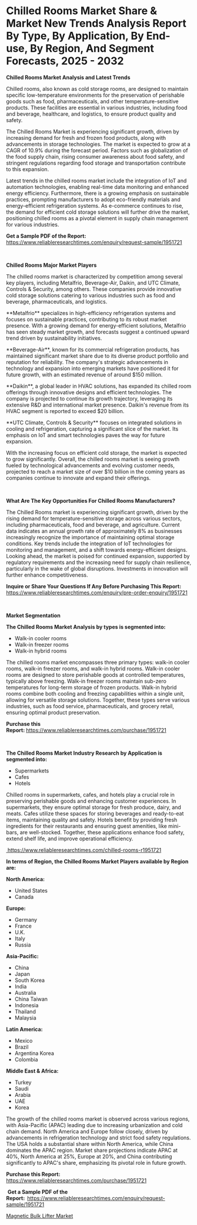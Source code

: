 <p><h1>Chilled Rooms Market Share & Market New Trends Analysis Report By Type, By Application, By End-use, By Region, And Segment Forecasts, 2025 - 2032</h1></p><p><strong>Chilled Rooms Market Analysis and Latest Trends</strong></p>
<p><p>Chilled rooms, also known as cold storage rooms, are designed to maintain specific low-temperature environments for the preservation of perishable goods such as food, pharmaceuticals, and other temperature-sensitive products. These facilities are essential in various industries, including food and beverage, healthcare, and logistics, to ensure product quality and safety.</p><p>The Chilled Rooms Market is experiencing significant growth, driven by increasing demand for fresh and frozen food products, along with advancements in storage technologies. The market is expected to grow at a CAGR of 10.9% during the forecast period. Factors such as globalization of the food supply chain, rising consumer awareness about food safety, and stringent regulations regarding food storage and transportation contribute to this expansion.</p><p>Latest trends in the chilled rooms market include the integration of IoT and automation technologies, enabling real-time data monitoring and enhanced energy efficiency. Furthermore, there is a growing emphasis on sustainable practices, prompting manufacturers to adopt eco-friendly materials and energy-efficient refrigeration systems. As e-commerce continues to rise, the demand for efficient cold storage solutions will further drive the market, positioning chilled rooms as a pivotal element in supply chain management for various industries.</p></p>
<p><strong>Get a Sample PDF of the Report:&nbsp;</strong> <a href="https://www.reliableresearchtimes.com/enquiry/request-sample/1951721?utm_campaign=2391&utm_medium=2&utm_source=Github&utm_content=ia&utm_term=17022025&utm_id=chilled-rooms">https://www.reliableresearchtimes.com/enquiry/request-sample/1951721</a></p>
<p>&nbsp;</p>
<p><strong>Chilled Rooms Major Market Players</strong></p>
<p><p>The chilled rooms market is characterized by competition among several key players, including Metalfrio, Beverage-Air, Daikin, and UTC Climate, Controls & Security, among others. These companies provide innovative cold storage solutions catering to various industries such as food and beverage, pharmaceuticals, and logistics.</p><p>**Metalfrio** specializes in high-efficiency refrigeration systems and focuses on sustainable practices, contributing to its robust market presence. With a growing demand for energy-efficient solutions, Metalfrio has seen steady market growth, and forecasts suggest a continued upward trend driven by sustainability initiatives.</p><p>**Beverage-Air**, known for its commercial refrigeration products, has maintained significant market share due to its diverse product portfolio and reputation for reliability. The company's strategic advancements in technology and expansion into emerging markets have positioned it for future growth, with an estimated revenue of around $150 million.</p><p>**Daikin**, a global leader in HVAC solutions, has expanded its chilled room offerings through innovative designs and efficient technologies. The company is projected to continue its growth trajectory, leveraging its extensive R&D and international market presence. Daikin's revenue from its HVAC segment is reported to exceed $20 billion.</p><p>**UTC Climate, Controls & Security** focuses on integrated solutions in cooling and refrigeration, capturing a significant slice of the market. Its emphasis on IoT and smart technologies paves the way for future expansion.</p><p>With the increasing focus on efficient cold storage, the market is expected to grow significantly. Overall, the chilled rooms market is seeing growth fueled by technological advancements and evolving customer needs, projected to reach a market size of over $10 billion in the coming years as companies continue to innovate and expand their offerings.</p></p>
<p>&nbsp;</p>
<p><strong>What Are The Key Opportunities For Chilled Rooms Manufacturers?</strong></p>
<p><p>The Chilled Rooms market is experiencing significant growth, driven by the rising demand for temperature-sensitive storage across various sectors, including pharmaceuticals, food and beverage, and agriculture. Current data indicates an annual growth rate of approximately 8% as businesses increasingly recognize the importance of maintaining optimal storage conditions. Key trends include the integration of IoT technologies for monitoring and management, and a shift towards energy-efficient designs. Looking ahead, the market is poised for continued expansion, supported by regulatory requirements and the increasing need for supply chain resilience, particularly in the wake of global disruptions. Investments in innovation will further enhance competitiveness.</p></p>
<p><strong>Inquire or Share Your Questions If Any Before Purchasing This Report:</strong> <a href="https://www.reliableresearchtimes.com/enquiry/pre-order-enquiry/1951721?utm_campaign=2391&utm_medium=2&utm_source=Github&utm_content=ia&utm_term=17022025&utm_id=chilled-rooms">https://www.reliableresearchtimes.com/enquiry/pre-order-enquiry/1951721</a></p>
<p>&nbsp;</p>
<p><strong>Market Segmentation</strong></p>
<p><strong>The Chilled Rooms Market Analysis by types is segmented into:</strong></p>
<p><ul><li>Walk-in cooler rooms</li><li>Walk-in freezer rooms</li><li>Walk-in hybrid rooms</li></ul></p>
<p><p>The chilled rooms market encompasses three primary types: walk-in cooler rooms, walk-in freezer rooms, and walk-in hybrid rooms. Walk-in cooler rooms are designed to store perishable goods at controlled temperatures, typically above freezing. Walk-in freezer rooms maintain sub-zero temperatures for long-term storage of frozen products. Walk-in hybrid rooms combine both cooling and freezing capabilities within a single unit, allowing for versatile storage solutions. Together, these types serve various industries, such as food service, pharmaceuticals, and grocery retail, ensuring optimal product preservation.</p></p>
<p><strong>Purchase this Report:&nbsp;</strong><a href="https://www.reliableresearchtimes.com/purchase/1951721?utm_campaign=2391&utm_medium=2&utm_source=Github&utm_content=ia&utm_term=17022025&utm_id=chilled-rooms">https://www.reliableresearchtimes.com/purchase/1951721</a></p>
<p>&nbsp;</p>
<p><strong>The Chilled Rooms Market Industry Research by Application is segmented into:</strong></p>
<p><ul><li>Supermarkets</li><li>Cafes</li><li>Hotels</li></ul></p>
<p><p>Chilled rooms in supermarkets, cafes, and hotels play a crucial role in preserving perishable goods and enhancing customer experiences. In supermarkets, they ensure optimal storage for fresh produce, dairy, and meats. Cafes utilize these spaces for storing beverages and ready-to-eat items, maintaining quality and safety. Hotels benefit by providing fresh ingredients for their restaurants and ensuring guest amenities, like mini-bars, are well-stocked. Together, these applications enhance food safety, extend shelf life, and improve operational efficiency.</p></p>
<p><a href="https://www.reliableresearchtimes.com/chilled-rooms-r1951721?utm_campaign=2391&utm_medium=2&utm_source=Github&utm_content=ia&utm_term=17022025&utm_id=chilled-rooms">&nbsp;https://www.reliableresearchtimes.com/chilled-rooms-r1951721</a></p>
<p><strong>In terms of Region, the Chilled Rooms Market Players available by Region are:</strong></p>
<p>
    <p> <strong> North America: </strong>
        <ul>
            <li>United States</li>
            <li>Canada</li>
        </ul>
        </p> 
    <p> <strong> Europe: </strong>
        <ul>
            <li>Germany</li>
            <li>France</li>
            <li>U.K.</li>
            <li>Italy</li>
            <li>Russia</li>
        </ul>
        </p> 
    <p> <strong> Asia-Pacific: </strong>
        <ul>
            <li>China</li>
            <li>Japan</li>
            <li>South Korea</li>
            <li>India</li>
            <li>Australia</li>
            <li>China Taiwan</li>
            <li>Indonesia</li>
            <li>Thailand</li>
            <li>Malaysia</li>
        </ul>
        </p> 
    <p> <strong> Latin America: </strong>
        <ul>
            <li>Mexico</li>
            <li>Brazil</li>
            <li>Argentina Korea</li>
            <li>Colombia</li>
        </ul>
        </p> 
    <p> <strong> Middle East & Africa: </strong>
        <ul>
            <li>Turkey</li>
            <li>Saudi</li>
            <li>Arabia</li>
            <li>UAE</li>
            <li>Korea</li>
        </ul>
    </p>
    </p>
<p><p>The growth of the chilled rooms market is observed across various regions, with Asia-Pacific (APAC) leading due to increasing urbanization and cold chain demand. North America and Europe follow closely, driven by advancements in refrigeration technology and strict food safety regulations. The USA holds a substantial share within North America, while China dominates the APAC region. Market share projections indicate APAC at 40%, North America at 25%, Europe at 20%, and China contributing significantly to APAC's share, emphasizing its pivotal role in future growth.</p></p>
<p><strong>Purchase this Report: </strong><a href="https://www.reliableresearchtimes.com/purchase/1951721?utm_campaign=2391&utm_medium=2&utm_source=Github&utm_content=ia&utm_term=17022025&utm_id=chilled-rooms">https://www.reliableresearchtimes.com/purchase/1951721</a></p>
<p>&nbsp;<strong>Get a Sample PDF of the Report:&nbsp;&nbsp;</strong><a href="https://www.reliableresearchtimes.com/enquiry/request-sample/1951721?utm_campaign=2391&utm_medium=2&utm_source=Github&utm_content=ia&utm_term=17022025&utm_id=chilled-rooms">https://www.reliableresearchtimes.com/enquiry/request-sample/1951721</a></p>
<p><strong></strong></p>
<p><p><a href="https://github.com/hartsockdonnette82/Market-Research-Report-List-1/blob/main/magnetic-bulk-lifter-market.md?utm_campaign=2391&utm_medium=2&utm_source=Github&utm_content=ia&utm_term=17022025&utm_id=chilled-rooms">Magnetic Bulk Lifter Market</a></p></p>